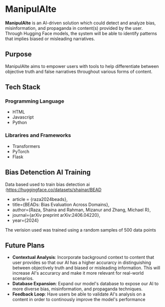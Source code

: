 # ManipulAlte



**ManipulAlte** is an AI-driven solution which could detect and analyze bias, misinformation, and propaganda in content(s) provided by the user. Through Hugging Face models, the system will be able to identify patterns that implies biased or misleading narratives. 

## Purpose
ManipulAlte aims to empower users with tools to help differentiate between objective truth and false narratives throughout various forms of content. 

## Tech Stack 

### Programming Language 
- HTML
- Javascript
- Python
  
### Librarires and Frameworks
- Transformers
- PyTorch
- Flask

## Bias Detenction AI Training 
Data based used to train bias detection ai :https://huggingface.co/datasets/shainar/BEAD
- article = {raza2024beads},
- title={BEADs: Bias Evaluation Across Domains},
- author={Raza, Shaina and Rahman, Mizanur and Zhang, Michael R},
- journal={arXiv preprint arXiv:2406.04220},
- year={2024}

The verision used was trained using a random samples of 500 data points 


## Future Plans
- **Contextual Analysis**: Incorporate background context to content that user provides so that our AI has a higher accurarcy in distinguishing between objectively truth and biased or misleading information. This will increase AI's accurarcy and make it more relevant for real-world scenarios.
- **Database Expansion**: Expand our model's database to expose our AI to more diverse bias, misinformation, and propaganda techniques.
- **Feedback Loop**: Have users be able to validate AI's analysis on a content in order to continously improve the model's performance



